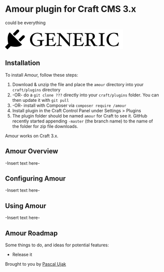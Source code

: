 # Amour plugin for Craft CMS 3.x

could be everything

![Screenshot](resources/img/plugin-logo.png)

## Installation

To install Amour, follow these steps:

1. Download & unzip the file and place the `amour` directory into your `craft/plugins` directory
2.  -OR- do a `git clone ???` directly into your `craft/plugins` folder.  You can then update it with `git pull`
3.  -OR- install with Composer via `composer require /amour`
4. Install plugin in the Craft Control Panel under Settings > Plugins
5. The plugin folder should be named `amour` for Craft to see it.  GitHub recently started appending `-master` (the branch name) to the name of the folder for zip file downloads.

Amour works on Craft 3.x.

## Amour Overview

-Insert text here-

## Configuring Amour

-Insert text here-

## Using Amour

-Insert text here-

## Amour Roadmap

Some things to do, and ideas for potential features:

* Release it

Brought to you by [Pascal Ujak](www.kreisvier.ch)
